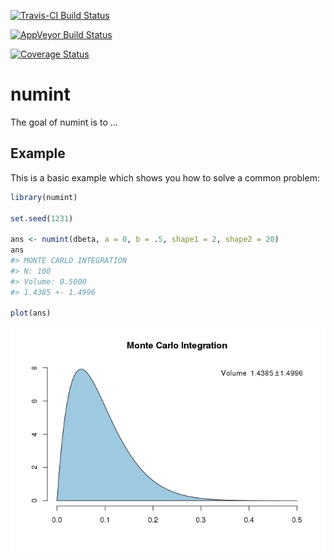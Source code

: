[![Travis-CI Build Status](https://travis-ci.org/gvegayon/numint.svg?branch=master)](https://travis-ci.org/gvegayon/numint)

[![AppVeyor Build Status](https://ci.appveyor.com/api/projects/status/github/gvegayon/numint?branch=master&svg=true)](https://ci.appveyor.com/project/gvegayon/numint)

[![Coverage Status](https://img.shields.io/codecov/c/github/gvegayon/numint/master.svg)](https://codecov.io/github/gvegayon/numint?branch=master)

<!-- README.md is generated from README.Rmd. Please edit that file -->
numint
======

The goal of numint is to ...

Example
-------

This is a basic example which shows you how to solve a common problem:

``` r
library(numint)

set.seed(1231)

ans <- numint(dbeta, a = 0, b = .5, shape1 = 2, shape2 = 20)
ans
#> MONTE CARLO INTEGRATION
#> N: 100
#> Volume: 0.5000
#> 1.4385 +- 1.4996

plot(ans)
```

![](README-example-1.png)
